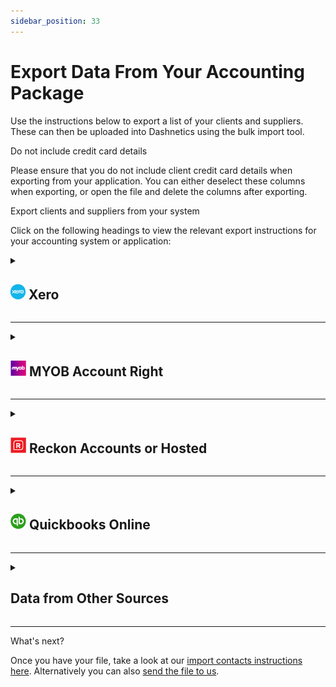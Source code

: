 ```yaml
---
sidebar_position: 33
---
```

# Export Data From Your Accounting Package


Use the instructions below to export a list of your clients and suppliers. These can then be uploaded into Dashnetics using the bulk import tool.



Do not include credit card details

Please ensure that you do not include client credit card details when exporting from your application. You can either deselect these columns when exporting, or open the file and delete the columns after exporting.

Export clients and suppliers from your system

Click on the following headings to view the relevant export instructions for your accounting system or application:


<details>

<summary>

## **![](/img/Integration_XERO_Round_24.png) Xero**

</summary>



![](/img/Resource_WalkThrough_Weblink+White_12.png)

[Click here](https://central.xero.com/s/article/Export-contacts-out-of-Xero) to see the Xero support page for instructions.

To export customer contacts from Xero, refer to the Xero instructions above. Please note the steps below.

1.  Sign into Xero.
2.  Click **Contacts** > **Customers**.
3.  Ensure the **Customers** tab is selected and click **Export**. A file called 'Contacts.csv' is downloaded.
4.  Rename the file to **Customers.csv**.
5.  Repeat this process for suppliers, but in Step 2, select **Contacts** > **Suppliers**.    
6.  If you have any contractors, you can export those too, by selecting **Contacts** > **Contractors**.

Identify your contacts as 'Client' or 'Supplier' etc

It is a good idea to add a column called 'type' and specify 'Client' or 'Supplier' etc and use it to identify each contact as either a Client or a Supplier etc. This will ensure that we import your contacts correctly into Dashnetics; if no distinction is made, all your contacts will be imported as Companies.

![Click to enlarge](/img/xero.contacts.customers.png "Click to enlarge")

  
</details> 

---

<details>

<summary>

## **![](/img/Integration_MYOB_Square_24.png) MYOB Account Right**

</summary>

#### 


![](/img/Resource_WalkThrough_Weblink+White_12.png)

[Click here](https://help.myob.com/wiki/display/ar/Exporting+customer+or+supplier+details) to see the MYOB support page for full instructions.

Be sure to also:

*   export both 'customer cards' and 'supplier cards'. The file names should be CUST.TXT and SUPPLIERS.TXT respectively.
*   select the following formatting options: separate data using **Tabs**, and select **Include field headers in file**.
    
*   When MYOB asks which fields to export, click **Add All**.  
      
    

If you have data that you don't want to import (e.g. if you've used the address field to record notes about a client), please <a href="tel:+61294999544">call Customer Service</a>.

* * *

Looking for MYOB Essentials?

MYOB Essentials does not allow exporting of contacts [refer here](https://help.myob.com/wiki/display/ea/Importing+and+exporting#expand-CanIexportfromMYOBEssentialstoExcel). Please <a href="tel:+61294999544">call Customer Service</a> for assistance.

![](/img/imports.myob.wizard.png)


  
</details> 

---

<details>

<summary>

## **![](/img/Integration_RECKON_Square_24.png) Reckon Accounts or Hosted** 
</summary>
 

## 

To export all customer contacts from Reckon Accounts or Reckon Hosted, follow these steps:

1\. In the top menu, click **Reports** \> **Customers & Receivables** \> **Customer Contact List**.

2\. Click **Modify Report**.

![Click to enlarge](//img/reckon.menu.png "Click to enlarge")

3\. Select ALL options.

A quick way to select all options is to hold the down arrow and the space bar on your keyboard until all unchecked items are checked.

4\. Click **OK**.

5\. Click **Hide Header** > **Export**.

![Click to enlarge](//img/reckon.select.all.png "Click to enlarge")

6\. If you have Microsoft Excel installed, click **a new Excel workbook**. If you don't have Excel, click **a comma separated values (.csv) file**.

7\. Click **Export**. Excel, or a text editor, opens and displays the report.

8\. Save the file in a location that you will remember.

Repeat this process to export your suppliers list, but in Step 1, select **Suppliers & Payables**.

![Click to enlarge](//img/reckon.export.report.options.png "Click to enlarge")

  
</details> 

---

<details>

<summary>

## **![](/img/Integration_QB_Round_24.png) Quickbooks Online** 
</summary>

Use the following to learn how to export customer information from QuickBooks Online to Excel. 

## Export customer data to Excel 

There are two ways to export your customer information to Excel. 

The first is from the Customers page, and the other is from the Reports page. 

Each method will result in a different result, and will affect the information you can export to Excel.
 
### Export customer data from the Customers page 

If you export from the Customer page, you'll be able to export information like Name, Company, Address, Phone number, Email Address, Customer type, Attachment, Currency, Balance, and Notes. 

From the left menu, select Sales, then Customers. 

Select the Export icon next to the Print icon. 

Choose Export to Excel. 

### Export customer data from the Reports page 

If you export from the Reports page, you can customise the customer information you want to export to Excel. 

This is more advantageous if you're looking for something more specific or want the capability to customise information. 

From the left menu, select Reports. 

Go to Sales and Customers section. 

Select Customer Contact List. 

Note: You can modify this report by selecting the three vertical dots (?) icon, then Customise. 

Under Rows/Columns drop-down, select Change columns. 

Add your desired columns, then select Run report. (Optional) 

If you have plans to run this exact same report some other time, select Save customisation at the upper right. 

Select the Export icon next to the Print icon, then choose Export to Excel.

[Click here to see the QuickBooks support page for instructions.](https://quickbooks.intuit.com/learn-support/en-au/other-questions/export-customer-data-to-excel/00/263119 "Click here to see the QuickBooks support page for instructions.").


</details> 

---

<details>

<summary>

## Data from Other Sources

</summary>
 

### 

If you need to export client and supplier data from another source, export your data as a .CSV or .XLS file from that application.


If your data is complex, feel free to [send it to us](mailto:help@dashnetics.com.au) .  

We recommend that you only include active clients and suppliers. This will ensure users have current client and supplier information from the start.

  

 What information do I need to export?

ANY client and supplier fields you currently utilise can be imported into Dashnetics.  

###   Add records using current fields

Any headings in your file must match the field name you already have in Dashnetics so as not to add a new field. 

E.g. Your file may have 'given name' and Dashnetics has 'first name', change the first csv heading (first row) to 'first name'  
    
###   Add records AND new fields into Dashnetics

Any headings in your file that do not match a field name you already have in Dashnetics will create a new field. 

E.g. Your file may have 'given name' and Dashnetics has 'first name' 

## Minimum Information you will need
  
| Field      | Definition |
| ----------- | ----------- |
| ** Company ID** | If you don't already have one from an export, then number your csv records.  Making sure not to match your exisiting dashentics id numbers. This will be used for company records and to link contact records to a company |
| ** Company Name**  | Name for the Company /Client / Supplier / or other group. \*This is a required field for Dashnetics Companies |
| ** Contact ID** | If you don't already have one from an export, then number your csv records. Making sure not to match your exisiting dashentics id numbers |
| ** Contact First Name** | First name of your contact person at that business. \*This is a required field for Dashnetics Contacts |
| ** Contact Last Name** | Last name of your contact person at that business. \*This is a required field for Dashnetics Contacts |


 
 
</details> 

---



 What's next?

Once you have your file, take a look at our [import contacts instructions here](importing-contacts). Alternatively you can also [send the file to us](mailto:help@Dashnetics.com.au).
